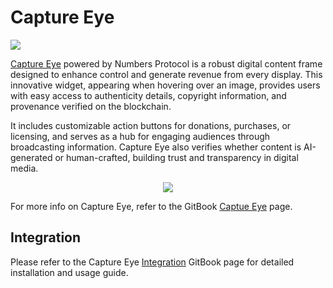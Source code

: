 # Capture Eye

[![](https://data.jsdelivr.com/v1/package/npm/@numbersprotocol/capture-eye/badge?style=rounded)](https://www.jsdelivr.com/package/npm/@numbersprotocol/capture-eye)

[Capture Eye](https://docs.captureapp.xyz/capture-eye) powered by Numbers Protocol is a robust digital content frame designed to enhance control and generate revenue from every display. This innovative widget, appearing when hovering over an image, provides users with easy access to authenticity details, copyright information, and provenance verified on the blockchain. 

It includes customizable action buttons for donations, purchases, or licensing, and serves as a hub for engaging audiences through broadcasting information. Capture Eye also verifies whether content is AI-generated or human-crafted, building trust and transparency in digital media.

<p align="center"><img src="https://static-cdn.numbersprotocol.io/capture-eye/overview.webp" /></p>

For more info on Capture Eye, refer to the GitBook [Captue Eye](https://docs.captureapp.xyz/capture-eye) page.

## Integration

Please refer to the Capture Eye [Integration](https://docs.captureapp.xyz/capture-eye/installation-and-integration) GitBook page for detailed installation and usage guide.
